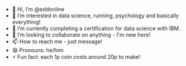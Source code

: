 - 👋 Hi, I’m @eddonline
- 👀 I’m interested in data science, running, psychology and basically everything!
- 🌱 I’m currently completing a certification for data science with IBM. 
- 💞️ I’m looking to collaborate on anything - I'm new here!
- 📫 How to reach me - just message!
- 😄 Pronouns: he/him
- ⚡ Fun fact: each 1p coin costs around 20p to make!

<!---
eddonline/eddonline is a ✨ special ✨ repository because its `README.md` (this file) appears on your GitHub profile.
You can click the Preview link to take a look at your changes.
--->
